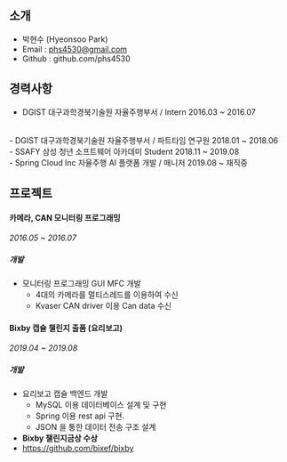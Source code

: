 ## 소개
 
 - 박현수 (Hyeonsoo Park)
 - Email : phs4530@gmail.com
 - Github : github.com/phs4530



## 경력사항

- DGIST 대구과학경북기술원
자율주행부서 / Intern
2016.03 ~ 2016.07
<br>
- DGIST 대구과학경북기술원
자율주행부서 / 파트타임 연구원
2018.01 ~ 2018.06
<br>
- SSAFY 삼성 청년 소프트웨어 아카데미
Student
2018.11 ~ 2019.08
<br>
- Spring Cloud lnc
자율주행 AI 플랫폼 개발 / 매니저
2019.08 ~ 재직중

## 프로젝트

#### 카메라, CAN 모니터링 프로그래밍

_2016.05 ~ 2016.07_

##### 개발
 - 모니터링 프로그래밍 GUI MFC 개발
    - 4대의 카메라를 멀티스레드를 이용하여 수신
    - Kvaser CAN driver 이용 Can data 수신


#### Bixby 캡슐 챌린지 출품 (요리보고)
_2019.04 ~ 2019.08_
##### 개발
 - 요리보고 캡슐 백엔드 개발
   - MySQL 이용 데이터베이스 설계 및 구현
   - Spring 이용 rest api 구현.
   - JSON 을 통한 데이터 전송 구조 설계
 - __Bixby 챌린지금상 수상__
 - https://github.com/bixef/bixby

<!--
##### Talks

- [Upgrading to Progressive Web Apps][9] · [JSConf CN 上海 2017](http://2017.jsconf.cn/)
- Building Progressive Web Apps · [CSDI 广州 2017](http://www.csdisummit.com/)
- The State of Progressive Web App · GDG IO Redux 北京 2017
- 炒冷饭 · PWA 到底是个什么玩意？· Baidu HQ 北京 2017
- [Service Worker 101][5] · GDG DevFest 北京 2016
- [Progressive Web App，复兴序章][4] · [QCon 上海 2016](http://2016.qconshanghai.com/presentation/3111)
- Progressive Web App 之我见 · GDG IO Redux 北京 2016
- [CSS Still Sucks 2015][2] · 2015
- [JavaScript 模块化七日谈][1] · 2015

[1]: //huangxuan.me/2015/07/09/js-module-7day/
[2]: //huangxuan.me/2015/12/28/css-sucks-2015/
[3]: //huangxuan.me/2016/06/05/pwa-in-my-pov/
[4]: //huangxuan.me/2016/10/20/pwa-qcon2016/
[5]: //huangxuan.me/2016/11/20/sw-101-gdgdf/
[6]: https://yanshuo.io/assets/player/?deck=58ac8598b123db0067292f92 "PWA Rehashing"
[7]: https://yanshuo.io/assets/player/?deck=593ad6fbfe88c2006a0a0d6d "The State of PWA"
[8]: https://yanshuo.io/assets/player/?deck=594d673d570c357d0698a950 "Building PWA"
[9]: //huangxuan.me/jsconfcn2017/ -->
